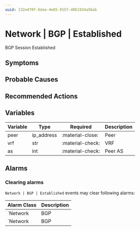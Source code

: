 ```yaml
---
uuid: 132e470f-6dae-4e85-915f-d861934a56ab
---
```

# Network | BGP | Established

BGP Session Established

## Symptoms

## Probable Causes

## Recommended Actions

## Variables

Variable | Type | Required | Description
--- | --- | --- | ---
peer | ip_address | :material-close: | Peer
vrf | str | :material-check: | VRF
as | int | :material-check: | Peer AS

## Alarms

### Clearing alarms

`Network | BGP | Established` events may clear following alarms:

Alarm Class | Description
--- | ---
`Network | BGP | Peer Down` | dispose
`Network | BGP | Prefix Limit Exceeded` | dispose
